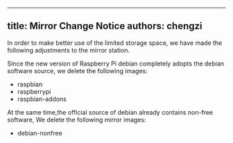 
---
title: Mirror Change Notice
authors: chengzi
---

In order to make better use of the limited storage space, we have made the following adjustments to the mirror station.

Since the new version of Raspberry Pi debian completely adopts the debian software source, we delete the following images:

- raspbian
- raspberrypi
- raspbian-addons

At the same time,the official source of debian already contains non-free software, We delete the following mirror images:

- debian-nonfree
